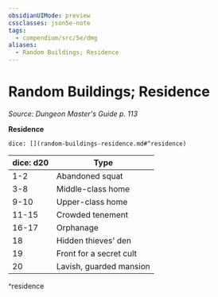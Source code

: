 ```yaml
---
obsidianUIMode: preview
cssclasses: json5e-note
tags:
  - compendium/src/5e/dmg
aliases:
  - Random Buildings; Residence
---
```

# Random Buildings; Residence
*Source: Dungeon Master's Guide p. 113* 

**Residence**

`dice: [](random-buildings-residence.md#^residence)`

| dice: d20 | Type |
|-----------|------|
| 1-2 | Abandoned squat |
| 3-8 | Middle-class home |
| 9-10 | Upper-class home |
| 11-15 | Crowded tenement |
| 16-17 | Orphanage |
| 18 | Hidden thieves' den |
| 19 | Front for a secret cult |
| 20 | Lavish, guarded mansion |
^residence